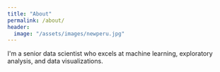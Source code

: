```yaml
---
title: "About"
permalink: /about/
header:
  image: "/assets/images/newperu.jpg"
---
```


  I'm a senior data scientist who excels at machine learning, exploratory analysis, and data visualizations.
